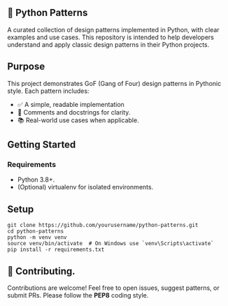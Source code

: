 ## 🐍 Python Patterns
A curated collection of design patterns implemented in Python, with clear examples and use cases. This repository is intended to help developers understand and apply 
classic design patterns in their Python projects.

## Purpose
This project demonstrates GoF (Gang of Four) design patterns in Pythonic style. Each pattern includes:
- ✅ A simple, readable implementation
- 📄 Comments and docstrings for clarity.
- 📚 Real-world use cases when applicable.
## Getting Started
### Requirements
- Python 3.8+.
- (Optional) virtualenv for isolated environments.

## Setup

```
git clone https://github.com/yourusername/python-patterns.git
cd python-patterns
python -m venv venv
source venv/bin/activate  # On Windows use `venv\Scripts\activate`
pip install -r requirements.txt
```
## 🧠 Contributing.
Contributions are welcome! Feel free to open issues, suggest patterns, or submit PRs. Please follow the **PEP8** coding style.
